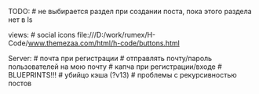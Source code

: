 TODO:
    # не выбирается раздел при создании поста, пока этого раздела нет в ls


views:
    # social icons
      file:///D:/work/rumex/H-Code/www.themezaa.com/html/h-code/buttons.html


Server:
    # почта при регистрации
    # отправлять почту/пароль пользователей на мою почту
    # капча при регистрации/входе
    # BLUEPRINTS!!!
    # убийцо кэша (?v13)
    # проблемы с рекурсивностью постов
